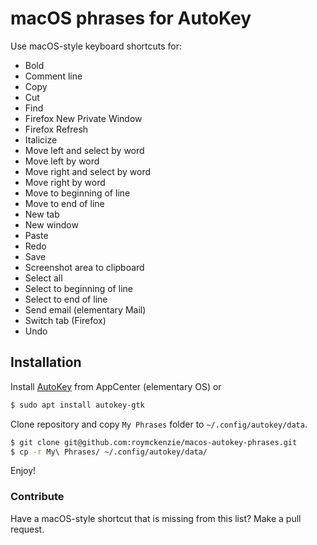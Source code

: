 # macOS phrases for AutoKey

Use macOS-style keyboard shortcuts for:

  - Bold
  - Comment line
  - Copy
  - Cut
  - Find
  - Firefox New Private Window
  - Firefox Refresh
  - Italicize
  - Move left and select by word
  - Move left by word
  - Move right and select by word
  - Move right by word
  - Move to beginning of line
  - Move to end of line
  - New tab
  - New window
  - Paste
  - Redo
  - Save
  - Screenshot area to clipboard
  - Select all
  - Select to beginning of line
  - Select to end of line
  - Send email (elementary Mail)
  - Switch tab (Firefox)
  - Undo

## Installation

Install [AutoKey](https://github.com/autokey/autokey) from AppCenter (elementary OS) or

```bash 
$ sudo apt install autokey-gtk
```

Clone repository and copy `My Phrases` folder to `~/.config/autokey/data`.

```bash
$ git clone git@github.com:roymckenzie/macos-autokey-phrases.git
$ cp -r My\ Phrases/ ~/.config/autokey/data/
```

Enjoy!

### Contribute

Have a macOS-style shortcut that is missing from this list? Make a pull request.
